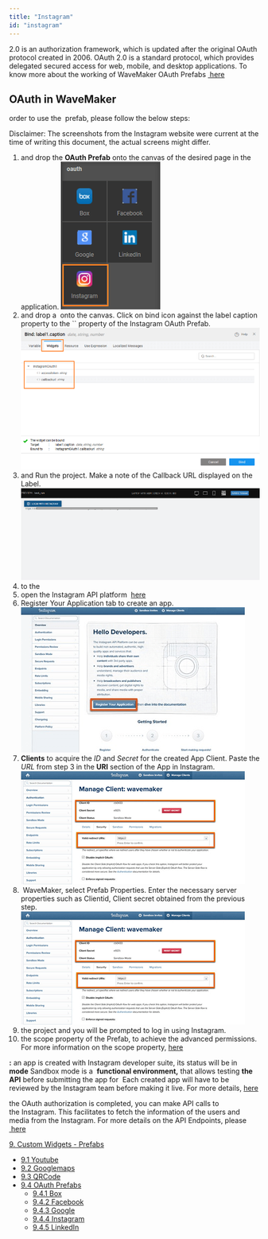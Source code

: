 ```yaml
---
title: "Instagram"
id: "instagram"
---
```


2.0 is an authorization framework, which is updated after the original OAuth protocol created in 2006. OAuth 2.0 is a standard protocol, which provides delegated secured access for web, mobile, and desktop applications. To know more about the working of WaveMaker OAuth Prefabs [ here](/learn/app-development/widgets/prefab/oauth-prefabs/)

## OAuth in WaveMaker

order to use the  prefab, please follow the below steps:

Disclaimer: The screenshots from the Instagram website were current at the time of writing this document, the actual screens might differ.

1. and drop the **OAuth Prefab** onto the canvas of the desired page in the application. [![](../assets/Instagram_Prefab.png)](../assets/Instagram_Prefab.png)
2. and drop a  onto the canvas. Click on bind icon against the label caption property to the \`\` property of the Instagram OAuth Prefab. [![](../assets/instagram_bind.png)](../assets/instagram_bind.png)
3. and Run the project. Make a note of the Callback URL displayed on the Label. [![](../assets/instagram_URI.png)](../assets/instagram_URI.png)
4. to the [](http://www.instagram.com/)
5. open the Instagram API platform  [here](https://www.instagram.com/developer/)
6. Register Your Application tab to create an app. [![](../assets/instagram_register.png)](../assets/instagram_register.png)
7. **Clients** to acquire the _ID_ and _Secret_ for the created App Client. Paste the _URL_ from step 3 in the **URI** section of the App in Instagram. [![](../assets/instagram_ClientID.png)](../assets/instagram_ClientID.png)
8.  WaveMaker, select Prefab Properties. Enter the necessary server properties such as Clientid, Client secret obtained from the previous step. [![](../assets/instagram_ClientID-1.png)](../assets/instagram_ClientID-1.png)
9. the project and you will be prompted to log in using Instagram.
10. the scope property of the Prefab, to achieve the advanced permissions. For more information on the scope property, [here](https://www.instagram.com/developer/authorization/)

****:**** an app is created with Instagram developer suite, its status will be in  ****mode**** Sandbox mode is a  ****functional environment,**** that allows testing ****the API**** before submitting the app for  Each created app will have to be reviewed by the Instagram team before making it live. For more details, [here](https://www.instagram.com/developer/sandbox/)

the OAuth authorization is completed, you can make API calls to the Instagram. This facilitates to fetch the information of the users and media from the Instagram. For more details on the API Endpoints, please [ here](https://www.instagram.com/developer/endpoints/)

[9\. Custom Widgets - Prefabs](/learn/app-development/widgets/widget-library/#prefabs)

- [9.1 Youtube](/learn/app-development/widgets/prefab/youtube/)
- [9.2 Googlemaps](/learn/app-development/widgets/prefab/googlemaps/)
- [9.3 QRCode](/learn/app-development/widgets/prefab/qrcode/)
- [9.4 OAuth Prefabs](/learn/app-development/widgets/prefab/oauth-prefabs/)
    - [9.4.1 Box](/learn/app-development/widgets/prefab/oauth-prefabs/box/)
    - [9.4.2 Facebook](/learn/app-development/widgets/prefab/oauth-prefabs/facebook/)
    - [9.4.3 Google](/learn/app-development/widgets/prefab/oauth-prefabs/google/)
    - [9.4.4 Instagram](#)
    - [9.4.5 LinkedIn](/learn/app-development/widgets/prefab/oauth-prefabs/linkedin/)

